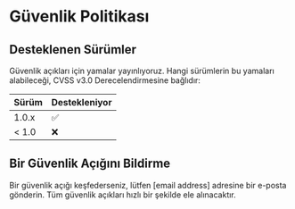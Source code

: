 # Güvenlik Politikası

## Desteklenen Sürümler
Güvenlik açıkları için yamalar yayınlıyoruz. Hangi sürümlerin bu yamaları alabileceği, CVSS v3.0 Derecelendirmesine bağlıdır:

| Sürüm   | Destekleniyor       |
| ------- | ------------------- |
| 1.0.x   | :white_check_mark:  |
| < 1.0   | :x:                 |

## Bir Güvenlik Açığını Bildirme
Bir güvenlik açığı keşfederseniz, lütfen [email address] adresine bir e-posta gönderin. Tüm güvenlik açıkları hızlı bir şekilde ele alınacaktır.
